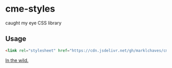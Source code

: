 # cme-styles

caught my eye CSS library

## Usage

```html
<link rel="stylesheet" href="https://cdn.jsdelivr.net/gh/marklchaves/cme-styles@1.0.0/dist/cme-styles.min.css">    
```

[In the wild.](https://codepen.io/marklchaves/pen/GRpLPYL)
